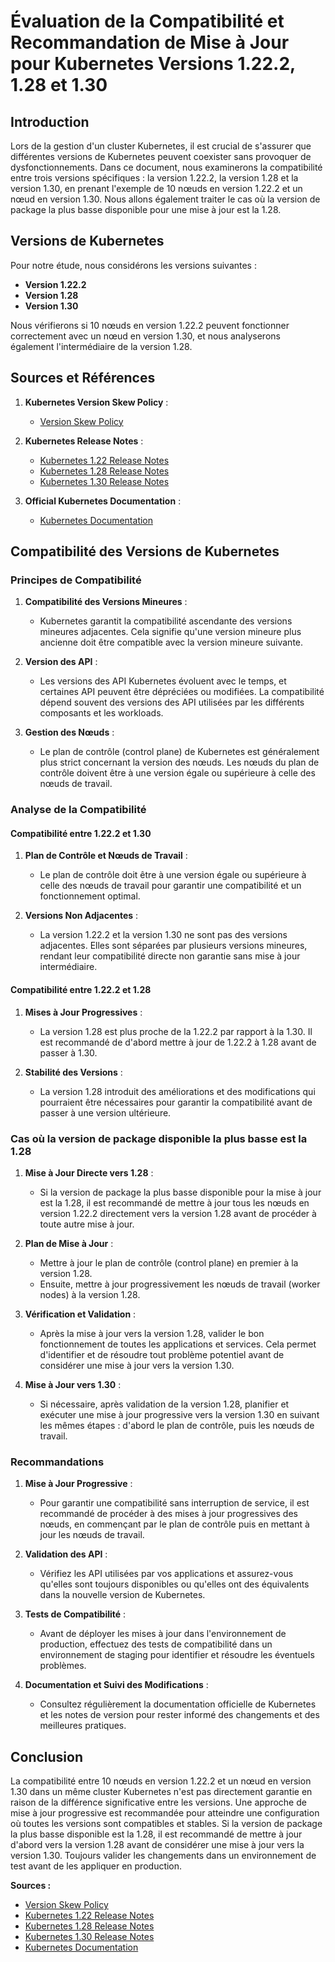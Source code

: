 # Évaluation de la Compatibilité et Recommandation de Mise à Jour pour Kubernetes Versions 1.22.2, 1.28 et 1.30

## Introduction

Lors de la gestion d'un cluster Kubernetes, il est crucial de s'assurer que différentes versions de Kubernetes peuvent coexister sans provoquer de dysfonctionnements. Dans ce document, nous examinerons la compatibilité entre trois versions spécifiques : la version 1.22.2, la version 1.28 et la version 1.30, en prenant l'exemple de 10 nœuds en version 1.22.2 et un nœud en version 1.30. Nous allons également traiter le cas où la version de package la plus basse disponible pour une mise à jour est la 1.28.

## Versions de Kubernetes

Pour notre étude, nous considérons les versions suivantes :

- **Version 1.22.2**
- **Version 1.28**
- **Version 1.30**

Nous vérifierons si 10 nœuds en version 1.22.2 peuvent fonctionner correctement avec un nœud en version 1.30, et nous analyserons également l'intermédiaire de la version 1.28.

## Sources et Références

1. **Kubernetes Version Skew Policy** :
   - [Version Skew Policy](https://kubernetes.io/docs/setup/release/version-skew-policy/)
   
2. **Kubernetes Release Notes** :
   - [Kubernetes 1.22 Release Notes](https://kubernetes.io/releases/notes/#v1-22-0)
   - [Kubernetes 1.28 Release Notes](https://kubernetes.io/releases/notes/#v1-28-0)
   - [Kubernetes 1.30 Release Notes](https://kubernetes.io/releases/notes/#v1-30-0)

3. **Official Kubernetes Documentation** :
   - [Kubernetes Documentation](https://kubernetes.io/docs/home/)

## Compatibilité des Versions de Kubernetes

### Principes de Compatibilité

1. **Compatibilité des Versions Mineures** :
   - Kubernetes garantit la compatibilité ascendante des versions mineures adjacentes. Cela signifie qu'une version mineure plus ancienne doit être compatible avec la version mineure suivante.

2. **Version des API** :
   - Les versions des API Kubernetes évoluent avec le temps, et certaines API peuvent être dépréciées ou modifiées. La compatibilité dépend souvent des versions des API utilisées par les différents composants et les workloads.

3. **Gestion des Nœuds** :
   - Le plan de contrôle (control plane) de Kubernetes est généralement plus strict concernant la version des nœuds. Les nœuds du plan de contrôle doivent être à une version égale ou supérieure à celle des nœuds de travail.

### Analyse de la Compatibilité

#### Compatibilité entre 1.22.2 et 1.30

1. **Plan de Contrôle et Nœuds de Travail** :
   - Le plan de contrôle doit être à une version égale ou supérieure à celle des nœuds de travail pour garantir une compatibilité et un fonctionnement optimal.

2. **Versions Non Adjacentes** :
   - La version 1.22.2 et la version 1.30 ne sont pas des versions adjacentes. Elles sont séparées par plusieurs versions mineures, rendant leur compatibilité directe non garantie sans mise à jour intermédiaire.

#### Compatibilité entre 1.22.2 et 1.28

1. **Mises à Jour Progressives** :
   - La version 1.28 est plus proche de la 1.22.2 par rapport à la 1.30. Il est recommandé de d'abord mettre à jour de 1.22.2 à 1.28 avant de passer à 1.30.

2. **Stabilité des Versions** :
   - La version 1.28 introduit des améliorations et des modifications qui pourraient être nécessaires pour garantir la compatibilité avant de passer à une version ultérieure.

### Cas où la version de package disponible la plus basse est la 1.28

1. **Mise à Jour Directe vers 1.28** :
   - Si la version de package la plus basse disponible pour la mise à jour est la 1.28, il est recommandé de mettre à jour tous les nœuds en version 1.22.2 directement vers la version 1.28 avant de procéder à toute autre mise à jour.

2. **Plan de Mise à Jour** :
   - Mettre à jour le plan de contrôle (control plane) en premier à la version 1.28.
   - Ensuite, mettre à jour progressivement les nœuds de travail (worker nodes) à la version 1.28.

3. **Vérification et Validation** :
   - Après la mise à jour vers la version 1.28, valider le bon fonctionnement de toutes les applications et services. Cela permet d'identifier et de résoudre tout problème potentiel avant de considérer une mise à jour vers la version 1.30.

4. **Mise à Jour vers 1.30** :
   - Si nécessaire, après validation de la version 1.28, planifier et exécuter une mise à jour progressive vers la version 1.30 en suivant les mêmes étapes : d'abord le plan de contrôle, puis les nœuds de travail.

### Recommandations

1. **Mise à Jour Progressive** :
   - Pour garantir une compatibilité sans interruption de service, il est recommandé de procéder à des mises à jour progressives des nœuds, en commençant par le plan de contrôle puis en mettant à jour les nœuds de travail.

2. **Validation des API** :
   - Vérifiez les API utilisées par vos applications et assurez-vous qu'elles sont toujours disponibles ou qu'elles ont des équivalents dans la nouvelle version de Kubernetes.

3. **Tests de Compatibilité** :
   - Avant de déployer les mises à jour dans l'environnement de production, effectuez des tests de compatibilité dans un environnement de staging pour identifier et résoudre les éventuels problèmes.

4. **Documentation et Suivi des Modifications** :
   - Consultez régulièrement la documentation officielle de Kubernetes et les notes de version pour rester informé des changements et des meilleures pratiques.

## Conclusion

La compatibilité entre 10 nœuds en version 1.22.2 et un nœud en version 1.30 dans un même cluster Kubernetes n'est pas directement garantie en raison de la différence significative entre les versions. Une approche de mise à jour progressive est recommandée pour atteindre une configuration où toutes les versions sont compatibles et stables. Si la version de package la plus basse disponible est la 1.28, il est recommandé de mettre à jour d'abord vers la version 1.28 avant de considérer une mise à jour vers la version 1.30. Toujours valider les changements dans un environnement de test avant de les appliquer en production.

**Sources :**
- [Version Skew Policy](https://kubernetes.io/docs/setup/release/version-skew-policy/)
- [Kubernetes 1.22 Release Notes](https://kubernetes.io/releases/notes/#v1-22-0)
- [Kubernetes 1.28 Release Notes](https://kubernetes.io/releases/notes/#v1-28-0)
- [Kubernetes 1.30 Release Notes](https://kubernetes.io/releases/notes/#v1-30-0)
- [Kubernetes Documentation](https://kubernetes.io/docs/home/)
